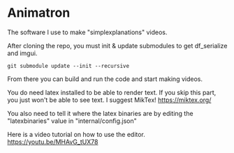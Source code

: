 # Animatron
The software I use to make "simplexplanations" videos.

After cloning the repo, you must init & update submodules to get df_serialize and imgui.

```git submodule update --init --recursive```

From there you can build and run the code and start making videos.

You do need latex installed to be able to render text. If you skip this part, you just won't be able to see text.  I suggest MikTex! https://miktex.org/

You also need to tell it where the latex binaries are by editing the "latexbinaries" value in "internal/config.json"

Here is a video tutorial on how to use the editor.
https://youtu.be/MHAvG_tUX78
